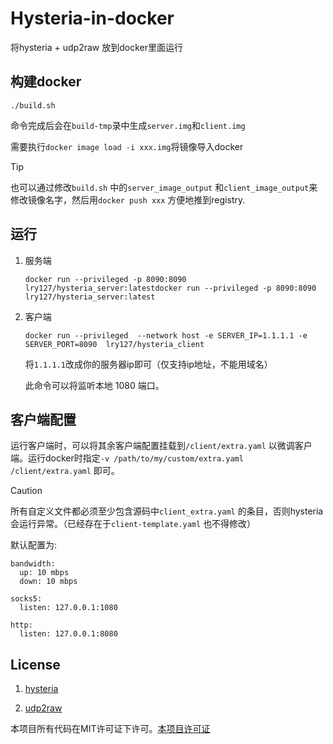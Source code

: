 # Hysteria-in-docker

将hysteria + udp2raw 放到docker里面运行

## 构建docker

```
./build.sh
```

命令完成后会在`build-tmp`录中生成`server.img`和`client.img`

需要执行`docker image load -i xxx.img`将镜像导入docker

> [!TIP]
> 也可以通过修改`build.sh` 中的`server_image_output` 和`client_image_output`来修改镜像名字，然后用`docker push xxx` 方便地推到registry.

## 运行

1. 服务端
   
   ```
   docker run --privileged -p 8090:8090 lry127/hysteria_server:latestdocker run --privileged -p 8090:8090 lry127/hysteria_server:latest
   ```

2. 客户端
   
   ```
   docker run --privileged  --network host -e SERVER_IP=1.1.1.1 -e SERVER_PORT=8090  lry127/hysteria_client
   ```
   
   将`1.1.1.1`改成你的服务器ip即可（仅支持ip地址，不能用域名）
   
   此命令可以将监听本地 1080 端口。

## 客户端配置

运行客户端时，可以将其余客户端配置挂载到`/client/extra.yaml` 以微调客户端。运行docker时指定`-v /path/to/my/custom/extra.yaml /client/extra.yaml` 即可。

> [!CAUTION]
> 
> 所有自定义文件都必须至少包含源码中`client_extra.yaml` 的条目，否则hysteria会运行异常。（已经存在于`client-template.yaml` 也不得修改）

默认配置为:

```
bandwidth: 
  up: 10 mbps
  down: 10 mbps

socks5:
  listen: 127.0.0.1:1080 

http:
  listen: 127.0.0.1:8080
```

## License

1. [hysteria](https://github.com/apernet/hysteria/blob/master/LICENSE.md)

2. [udp2raw](https://github.com/wangyu-/udp2raw/blob/unified/LICENSE.md)

本项目所有代码在MIT许可证下许可。[本项目许可证](https://github.com/lry127/hysteria-in-docker/blob/master/LICENSE)


